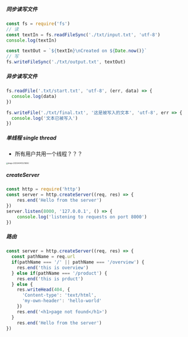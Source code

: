 ##### 同步读写文件

```js
const fs = require('fs')
// 读
const textIn = fs.readFileSync('./txt/input.txt', 'utf-8')
console.log(textIn)

const textOut = `${textIn}\nCreated on ${Date.now()}`
// 写 
fs.writeFileSync('./txt/output.txt', textOut)
```



##### 异步读写文件

```js
fs.readFile('.txt/start.txt', 'utf-8', (err, data) => {
  console.log(data)
})

fs.writeFile('./txt/final.txt', '这是被写入的文本', 'utf-8', err => {
  console.log('文本已被写入')
})
```



##### 单线程 single thread 

- 所有用户共用一个线程？？？

<img src="https://cdn.jsdelivr.net/gh/shilixiaoqiaoya/pictures@master/image-20250404103218902.png" alt="image-20250404103218902" style="zoom:30%;" />



##### createServer

```js
const http = require('http')
const server = http.createServer((req, res) => {
	res.end('Hello from the server')
})
server.listen(8000, '127.0.0.1', () => {
	console.log('listening to requests on port 8000')
})
```





##### 路由

```js
const server = http.createServer((req, res) => {
  const pathName = req.url
  if(pathName === '/' || pathName === '/overview') {
    res.end('this is overview')
  } else if(pathName === '/product') {
    res.end('this is prduct')
  } else {
    res.writeHead(404, {
      'Content-type': 'text/html',
      'my-own-header': 'hello-world'
    })
    res.end('<h1>page not found</h1>')
  }
	res.end('Hello from the server')
})
```



